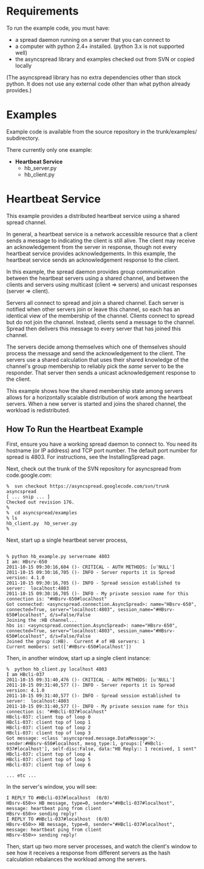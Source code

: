 # Requirements #

To run the example code, you must have:
  * a spread daemon running on a server that you can connect to
  * a computer with python 2.4+ installed.  (python 3.x is not supported well)
  * the asyncspread library and examples checked out from SVN or copied locally

(The asyncspread library has no extra dependencies other than stock python.  It does not use any external code other than what python already provides.)

# Examples #

Example code is available from the source repository in the trunk/examples/ subdirectory.

There currently only one example:
  * **Heartbeat Service**
    * hb\_server.py
    * hb\_client.py

# Heartbeat Service #

This example provides a distributed heartbeat service using a shared spread channel.

In general, a heartbeat service is a network accessible resource that a client sends a message to indicating the client is still alive.  The client may receive an acknowledgement from the server in response, though not every heartbeat service provides acknowledgements.  In this example, the heartbeat service sends an acknowledgement response to the client.

In this example, the spread daemon provides group communication between the heartbeat servers using a shared channel, and between the clients and servers using multicast (client => servers) and unicast responses (server => client).

Servers all connect to spread and join a shared channel.  Each server is notified when other servers join or leave this channel, so each has an identical view of the membership of the channel.  Clients connect to spread but do not join the channel.  Instead, clients send a message to the channel.  Spread then delivers this message to every server that has joined this channel.

The servers decide among themselves which one of themselves should process the message and send the acknowledgement to the client.  The servers use a shared calculation that uses their shared knowledge of the channel's group membership to reliably pick the _same_ server to be the responder.  That server then sends a unicast acknowledgement response to the client.

This example shows how the shared membership state among servers allows for a horizontally scalable distribution of work among the heartbeat servers.  When a new server is started and joins the shared channel, the workload is redistributed.

## How To Run the Heartbeat Example ##

First, ensure you have a working spread daemon to connect to.  You need its hostname (or IP address) and TCP port number.  The default port number for spread is 4803.  For instructions, see the InstallingSpread page.

Next, check out the trunk of the SVN repository for asyncspread from code.google.com:

```
%  svn checkout https://asyncspread.googlecode.com/svn/trunk asyncspread
[ ... snip ... ]
Checked out revision 176.
%  
%  cd asyncspread/examples
% ls
hb_client.py  hb_server.py
% 
```

Next, start up a single heartbeat server process,
```

% python hb_example.py servername 4803
I am: HBsrv-650
2011-10-15 09:30:16,604 ()- CRITICAL - AUTH METHODS: [u'NULL']
2011-10-15 09:30:16,705 ()- INFO - Server reports it is Spread version: 4.1.0
2011-10-15 09:30:16,705 ()- INFO - Spread session established to server:  localhost:4803
2011-10-15 09:30:16,705 ()- INFO - My private session name for this connection is: "#HBsrv-650#localhost"
Got connected: <asyncspread.connection.AsyncSpread>: name="HBsrv-650", connected=True, server="localhost:4803", session_name="#HBsrv-650#localhost", d/s=False/False
Joining the :HB channel...
hbs is: <asyncspread.connection.AsyncSpread>: name="HBsrv-650", connected=True, server="localhost:4803", session_name="#HBsrv-650#localhost", d/s=False/False
Joined the group (:HB).  Current # of HB servers: 1
Current members: set(['#HBsrv-650#localhost'])

```

Then, in another window, start up a single client instance:
```
%  python hb_client.py localhost 4803
I am HBcli-037
2011-10-15 09:31:40,476 ()- CRITICAL - AUTH METHODS: [u'NULL']
2011-10-15 09:31:40,577 ()- INFO - Server reports it is Spread version: 4.1.0
2011-10-15 09:31:40,577 ()- INFO - Spread session established to server:  localhost:4803
2011-10-15 09:31:40,577 ()- INFO - My private session name for this connection is: "#HBcli-037#localhost"
HBcli-037: client top of loop 0
HBcli-037: client top of loop 1
HBcli-037: client top of loop 2
HBcli-037: client top of loop 3
Got message: <class 'asyncspread.message.DataMessage'>:  sender:#HBsrv-650#localhost, mesg_type:1, groups:['#HBcli-037#localhost'], self-disc:False, data:"HB Reply:: 1 received, 1 sent"
HBcli-037: client top of loop 4
HBcli-037: client top of loop 5
HBcli-037: client top of loop 6

... etc ...
```

In the server's window, you will see:
```
I REPLY TO #HBcli-037#localhost  (0/0)
HBsrv-650>> HB message, type=0, sender="#HBcli-037#localhost", message: heartbeat ping from client
HBsrv-650>> sending reply!
I REPLY TO #HBcli-037#localhost  (0/0)
HBsrv-650>> HB message, type=0, sender="#HBcli-037#localhost", message: heartbeat ping from client
HBsrv-650>> sending reply!

```

Then, start up two more server processes, and watch the client's window to see how it receives a response from different servers as the hash calculation rebalances the workload among the servers.